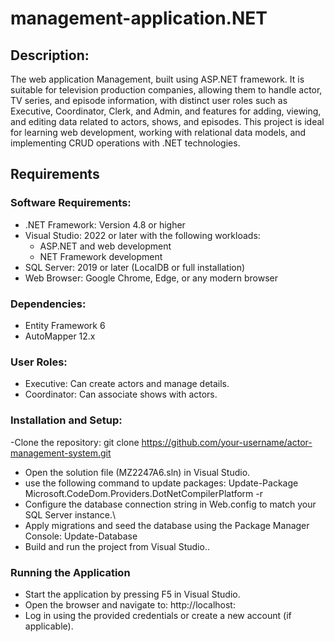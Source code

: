 # management-application.NET

## Description:
The web application Management, built using ASP.NET framework.  It is suitable for television production companies, allowing them to handle actor, TV series, and episode information, with distinct user roles such as Executive, Coordinator, Clerk, and Admin, and features for adding, viewing, and editing data related to actors, shows, and episodes. This project is ideal for learning web development, working with relational data models, and implementing CRUD operations with .NET technologies.


## Requirements 
### Software Requirements:
- .NET Framework: Version 4.8 or higher
- Visual Studio: 2022 or later with the following workloads:
   - ASP.NET and web development
   - NET Framework development
- SQL Server: 2019 or later (LocalDB or full installation)
- Web Browser: Google Chrome, Edge, or any modern browser



### Dependencies:
- Entity Framework 6
- AutoMapper 12.x

### User Roles:
- Executive: Can create actors and manage details.
- Coordinator: Can associate shows with actors.

### Installation and Setup:
-Clone the repository:
git clone https://github.com/your-username/actor-management-system.git
- Open the solution file (MZ2247A6.sln) in Visual Studio.
- use the following command to update packages: Update-Package Microsoft.CodeDom.Providers.DotNetCompilerPlatform -r
- Configure the database connection string in Web.config to match your SQL Server instance.\
- Apply migrations and seed the database using the Package Manager Console: Update-Database
- Build and run the project from Visual Studio..

### Running the Application
- Start the application by pressing F5 in Visual Studio.
- Open the browser and navigate to: http://localhost:<port>
- Log in using the provided credentials or create a new account (if applicable).


